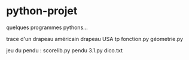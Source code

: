 # python-projet
quelques programmes pythons...

trace d'un drapeau américain
  drapeau USA tp fonction.py
  géometrie.py


jeu du pendu  :
  scorelib.py 
  pendu 3.1.py 
  dico.txt 
